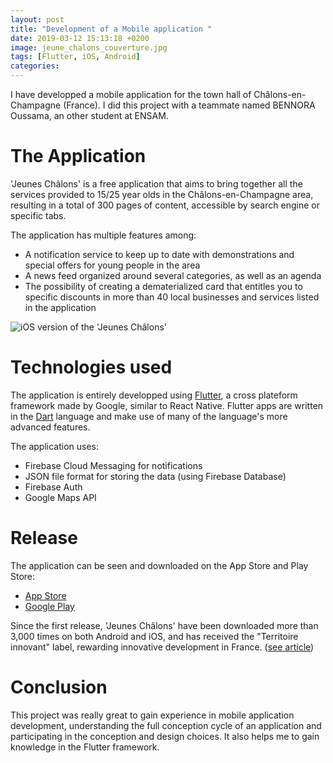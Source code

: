 ```yaml
---
layout: post
title: "Development of a Mobile application "
date: 2019-03-12 15:13:18 +0200
image: jeune_chalons_couverture.jpg
tags: [Flutter, iOS, Android]
categories: 
---
```


I have developped a mobile application for the town hall of Châlons-en-Champagne (France). I did this project with a teammate named BENNORA Oussama, an other student at ENSAM. 


# The Application

'Jeunes Châlons' is a free application that aims to bring together all the services provided to 15/25 year olds in the Châlons-en-Champagne area, resulting in a total of 300 pages of content, accessible by search engine or specific tabs. 


The application has multiple features among:
* A notification service to keep up to date with demonstrations and special offers for young people in the area
* A news feed organized around several categories, as well as an agenda
* The possibility of creating a dematerialized card that entitles you to specific discounts in more than 40 local businesses and services listed in the application


![iOS version of the 'Jeunes Châlons']({{site.baseurl}}//assets/jeunes-chalons/jeunes_chalons_screenshots.png)


# Technologies used

The application is entirely developped using [Flutter][Flutter], a cross plateform framework made by Google, similar to React Native.
Flutter apps are written in the [Dart][Dart] language and make use of many of the language's more advanced features.

The application uses:
* Firebase Cloud Messaging for notifications
* JSON file format for storing the data (using Firebase Database)
* Firebase Auth
* Google Maps API


[Flutter]: https://flutter.dev/
[Dart]: https://dart.dev/

# Release

The application can be seen and downloaded on the App Store and Play Store:
* [App Store][AppStore]
* [Google Play][GooglePLay]

[AppStore]: https://apps.apple.com/fr/app/jeunes-chalons/id1452875643
[GooglePLay]: https://play.google.com/store/apps/details?id=com.amje.jeuneinchalons

Since the first release, 'Jeunes Châlons' have been downloaded more than 3,000 times on both Android and iOS, and has received the "Territoire innovant" label, rewarding innovative development in France. ([see article][TerritoireInnovant])

[TerritoireInnovant]: http://www.lhebdoduvendredi.com/article/35485/l-appli-%C2%AB%C2%A0jeunes-chalons%C2%A0%C2%BB-labellisee-pour-son-cote-innovant




# Conclusion
This project was really great to gain experience in mobile application development, understanding the full conception cycle of an application and participating in the conception and design choices. 
It also helps me to gain knowledge in the Flutter framework. 


